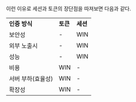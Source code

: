 이런 이유로 세션과 토큰의 장단점을 따져보면 다음과 같다.

|   |   |   |
|---|---|---|
|**인증 방식**|**토큰**|**세션**|
|보안성|-|WIN|
|외부 노출시|-|WIN|
|성능|-|WIN|
|비용|WIN|-|
|서버 부하(효율성)|WIN|-|
|확장성|WIN|-|